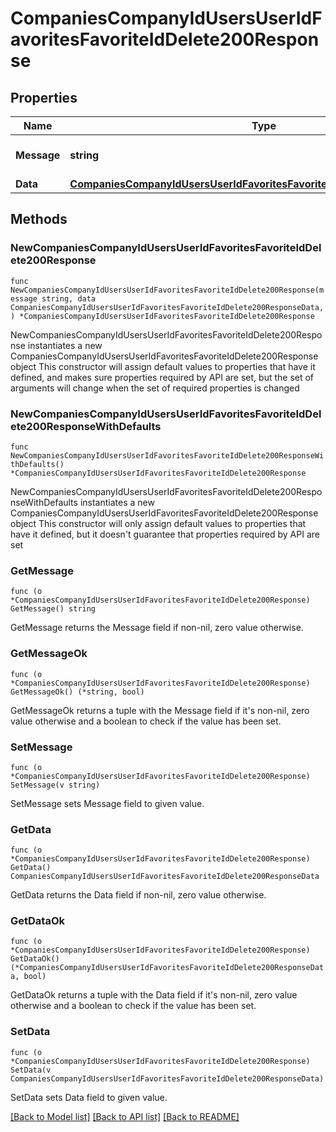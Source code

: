 # CompaniesCompanyIdUsersUserIdFavoritesFavoriteIdDelete200Response

## Properties

Name | Type | Description | Notes
------------ | ------------- | ------------- | -------------
**Message** | **string** | Response status message | 
**Data** | [**CompaniesCompanyIdUsersUserIdFavoritesFavoriteIdDelete200ResponseData**](CompaniesCompanyIdUsersUserIdFavoritesFavoriteIdDelete200ResponseData.md) |  | 

## Methods

### NewCompaniesCompanyIdUsersUserIdFavoritesFavoriteIdDelete200Response

`func NewCompaniesCompanyIdUsersUserIdFavoritesFavoriteIdDelete200Response(message string, data CompaniesCompanyIdUsersUserIdFavoritesFavoriteIdDelete200ResponseData, ) *CompaniesCompanyIdUsersUserIdFavoritesFavoriteIdDelete200Response`

NewCompaniesCompanyIdUsersUserIdFavoritesFavoriteIdDelete200Response instantiates a new CompaniesCompanyIdUsersUserIdFavoritesFavoriteIdDelete200Response object
This constructor will assign default values to properties that have it defined,
and makes sure properties required by API are set, but the set of arguments
will change when the set of required properties is changed

### NewCompaniesCompanyIdUsersUserIdFavoritesFavoriteIdDelete200ResponseWithDefaults

`func NewCompaniesCompanyIdUsersUserIdFavoritesFavoriteIdDelete200ResponseWithDefaults() *CompaniesCompanyIdUsersUserIdFavoritesFavoriteIdDelete200Response`

NewCompaniesCompanyIdUsersUserIdFavoritesFavoriteIdDelete200ResponseWithDefaults instantiates a new CompaniesCompanyIdUsersUserIdFavoritesFavoriteIdDelete200Response object
This constructor will only assign default values to properties that have it defined,
but it doesn't guarantee that properties required by API are set

### GetMessage

`func (o *CompaniesCompanyIdUsersUserIdFavoritesFavoriteIdDelete200Response) GetMessage() string`

GetMessage returns the Message field if non-nil, zero value otherwise.

### GetMessageOk

`func (o *CompaniesCompanyIdUsersUserIdFavoritesFavoriteIdDelete200Response) GetMessageOk() (*string, bool)`

GetMessageOk returns a tuple with the Message field if it's non-nil, zero value otherwise
and a boolean to check if the value has been set.

### SetMessage

`func (o *CompaniesCompanyIdUsersUserIdFavoritesFavoriteIdDelete200Response) SetMessage(v string)`

SetMessage sets Message field to given value.


### GetData

`func (o *CompaniesCompanyIdUsersUserIdFavoritesFavoriteIdDelete200Response) GetData() CompaniesCompanyIdUsersUserIdFavoritesFavoriteIdDelete200ResponseData`

GetData returns the Data field if non-nil, zero value otherwise.

### GetDataOk

`func (o *CompaniesCompanyIdUsersUserIdFavoritesFavoriteIdDelete200Response) GetDataOk() (*CompaniesCompanyIdUsersUserIdFavoritesFavoriteIdDelete200ResponseData, bool)`

GetDataOk returns a tuple with the Data field if it's non-nil, zero value otherwise
and a boolean to check if the value has been set.

### SetData

`func (o *CompaniesCompanyIdUsersUserIdFavoritesFavoriteIdDelete200Response) SetData(v CompaniesCompanyIdUsersUserIdFavoritesFavoriteIdDelete200ResponseData)`

SetData sets Data field to given value.



[[Back to Model list]](../README.md#documentation-for-models) [[Back to API list]](../README.md#documentation-for-api-endpoints) [[Back to README]](../README.md)


